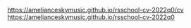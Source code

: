 https://amelianceskymusic.github.io/rsschool-cv-2022q0/cv
https://amelianceskymusic.github.io/rsschool-cv-2022q0
